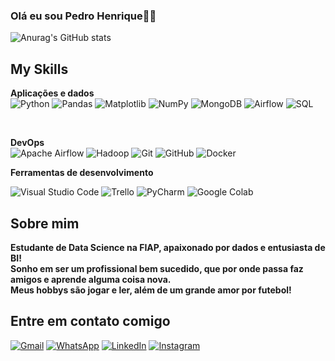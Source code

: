 ### Olá eu sou Pedro Henrique🖐🏼



![Anurag's GitHub stats](https://github-readme-stats.vercel.app/api?username=hsrpedro006&show_icons=true&theme=tokyonight)


## My Skills

**Aplicações e dados**<br/>
![Python](https://img.shields.io/badge/Python-3776AB?style=for-the-badge&logo=python&logoColor=white)
![Pandas](https://img.shields.io/badge/Pandas-150458?style=for-the-badge&logo=pandas&logoColor=white)
![Matplotlib](https://img.shields.io/badge/Matplotlib-11557c?style=for-the-badge&logo=matplotlib&logoColor=white)
![NumPy](https://img.shields.io/badge/NumPy-013243?style=for-the-badge&logo=numpy&logoColor=white)
![MongoDB](https://img.shields.io/badge/MongoDB-47A248?style=for-the-badge&logo=mongodb&logoColor=white)
![Airflow](https://img.shields.io/badge/Apache_Airflow-017CEE?style=for-the-badge&logo=apache-airflow&logoColor=white)
![SQL](https://img.shields.io/badge/SQL-003B57?style=for-the-badge&logo=sqlite&logoColor=white)

<br/>   

**DevOps**<br/>
![Apache Airflow](https://img.shields.io/badge/Apache%20Airflow-017CEE?style=for-the-badge&logo=apache-airflow&logoColor=white)
![Hadoop](https://img.shields.io/badge/Hadoop-66CCFF?style=for-the-badge&logo=apache-hadoop&logoColor=black)
![Git](https://img.shields.io/badge/Git-F05032?style=for-the-badge&logo=git&logoColor=white)
![GitHub](https://img.shields.io/badge/GitHub-181717?style=for-the-badge&logo=github&logoColor=white)
![Docker](https://img.shields.io/badge/Docker-2496ED?style=for-the-badge&logo=docker&logoColor=white)

**Ferramentas de desenvolvimento**

![Visual Studio Code](https://img.shields.io/badge/Visual%20Studio%20Code-007ACC?style=for-the-badge&logo=visual-studio-code&logoColor=white)
![Trello](https://img.shields.io/badge/Trello-0052CC?style=for-the-badge&logo=trello&logoColor=white)
![PyCharm](https://img.shields.io/badge/PyCharm-000000?style=for-the-badge&logo=pycharm&logoColor=white)
![Google Colab](https://img.shields.io/badge/Google%20Colab-F9AB00?style=for-the-badge&logo=google-colab&logoColor=white)

## Sobre mim 
**Estudante de Data Science na FIAP, apaixonado por dados e entusiasta de BI!** <br/>
**Sonho em ser um profissional bem sucedido, que por onde passa faz amigos e aprende alguma coisa nova. <br/>
Meus hobbys são jogar e ler, além de um grande amor por futebol!**<br/>
## Entre em contato comigo <br/> 

[![Gmail](https://img.shields.io/badge/Gmail-D14836?style=for-the-badge&logo=gmail&logoColor=white)](mailto:hsrpedro006@gmail.com) [![WhatsApp](https://img.shields.io/badge/WhatsApp-25D366?style=for-the-badge&logo=whatsapp&logoColor=white)](https://wa.me/5511948156422)
[![LinkedIn](https://img.shields.io/badge/LinkedIn-0077B5?style=for-the-badge&logo=linkedin&logoColor=white)](https://www.linkedin.com/in/pedrohenriquedatascience/)
[![Instagram](https://img.shields.io/badge/Instagram-E4405F?style=for-the-badge&logo=instagram&logoColor=white)](https://www.instagram.com/hsr_pedro__/)

